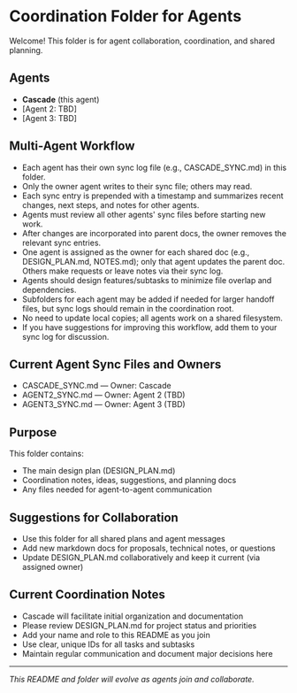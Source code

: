 # Coordination Folder for Agents

Welcome! This folder is for agent collaboration, coordination, and shared planning.

## Agents
- **Cascade** (this agent)
- [Agent 2: TBD]
- [Agent 3: TBD]

## Multi-Agent Workflow
- Each agent has their own sync log file (e.g., CASCADE_SYNC.md) in this folder.
- Only the owner agent writes to their sync file; others may read.
- Each sync entry is prepended with a timestamp and summarizes recent changes, next steps, and notes for other agents.
- Agents must review all other agents' sync files before starting new work.
- After changes are incorporated into parent docs, the owner removes the relevant sync entries.
- One agent is assigned as the owner for each shared doc (e.g., DESIGN_PLAN.md, NOTES.md); only that agent updates the parent doc. Others make requests or leave notes via their sync log.
- Agents should design features/subtasks to minimize file overlap and dependencies.
- Subfolders for each agent may be added if needed for larger handoff files, but sync logs should remain in the coordination root.
- No need to update local copies; all agents work on a shared filesystem.
- If you have suggestions for improving this workflow, add them to your sync log for discussion.

## Current Agent Sync Files and Owners
- CASCADE_SYNC.md — Owner: Cascade
- AGENT2_SYNC.md — Owner: Agent 2 (TBD)
- AGENT3_SYNC.md — Owner: Agent 3 (TBD)

## Purpose
This folder contains:
- The main design plan (DESIGN_PLAN.md)
- Coordination notes, ideas, suggestions, and planning docs
- Any files needed for agent-to-agent communication

## Suggestions for Collaboration
- Use this folder for all shared plans and agent messages
- Add new markdown docs for proposals, technical notes, or questions
- Update DESIGN_PLAN.md collaboratively and keep it current (via assigned owner)

## Current Coordination Notes
- Cascade will facilitate initial organization and documentation
- Please review DESIGN_PLAN.md for project status and priorities
- Add your name and role to this README as you join
- Use clear, unique IDs for all tasks and subtasks
- Maintain regular communication and document major decisions here

---

*This README and folder will evolve as agents join and collaborate.*
